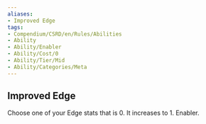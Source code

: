 ```yaml
---
aliases:
- Improved Edge
tags:
- Compendium/CSRD/en/Rules/Abilities
- Ability
- Ability/Enabler
- Ability/Cost/0
- Ability/Tier/Mid
- Ability/Categories/Meta
---
```


  
## Improved Edge  
Choose one of your Edge stats that is 0. It increases to 1. Enabler.